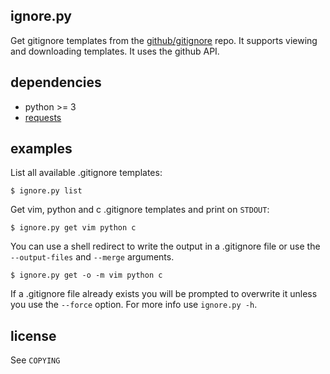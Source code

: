 ignore.py
---------

Get gitignore templates from the [github/gitignore][1] repo. It supports viewing
and downloading templates. It uses the github API.

dependencies
------------

* python >= 3
* [requests][2]


examples
--------

List all available .gitignore templates:

    $ ignore.py list

Get vim, python and c .gitignore templates and print on `STDOUT`:

    $ ignore.py get vim python c

You can use a shell redirect to write the output in a .gitignore file or use the
`--output-files` and `--merge` arguments.

    $ ignore.py get -o -m vim python c

If a .gitignore file already exists you will be prompted to overwrite it unless
you use the `--force` option. For more info use `ignore.py -h`.

license
-------

See `COPYING`

[1]: https://github.com/github/gitignore
[2]: http://docs.python-requests.org/en/latest/
